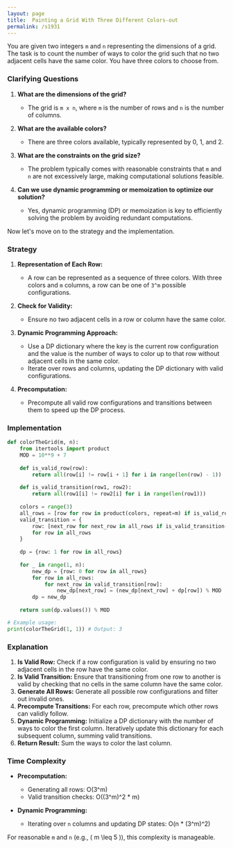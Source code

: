 ```yaml
---
layout: page
title:  Painting a Grid With Three Different Colors-out
permalink: /s1931
---
```


You are given two integers `m` and `n` representing the dimensions of a grid. The task is to count the number of ways to color the grid such that no two adjacent cells have the same color. You have three colors to choose from.

### Clarifying Questions

1. **What are the dimensions of the grid?**
   - The grid is `m x n`, where `m` is the number of rows and `n` is the number of columns.
  
2. **What are the available colors?**
   - There are three colors available, typically represented by 0, 1, and 2.

3. **What are the constraints on the grid size?**
   - The problem typically comes with reasonable constraints that `m` and `n` are not excessively large, making computational solutions feasible.

4. **Can we use dynamic programming or memoization to optimize our solution?**
   - Yes, dynamic programming (DP) or memoization is key to efficiently solving the problem by avoiding redundant computations.

Now let's move on to the strategy and the implementation.

### Strategy

1. **Representation of Each Row:**
   - A row can be represented as a sequence of three colors. With three colors and `m` columns, a row can be one of `3^m` possible configurations.
   
2. **Check for Validity:**
   - Ensure no two adjacent cells in a row or column have the same color.

3. **Dynamic Programming Approach:**
   - Use a DP dictionary where the key is the current row configuration and the value is the number of ways to color up to that row without adjacent cells in the same color.
   - Iterate over rows and columns, updating the DP dictionary with valid configurations.

4. **Precomputation:**
   - Precompute all valid row configurations and transitions between them to speed up the DP process.

### Implementation

```python
def colorTheGrid(m, n):
    from itertools import product
    MOD = 10**9 + 7
    
    def is_valid_row(row):
        return all(row[i] != row[i + 1] for i in range(len(row) - 1))
    
    def is_valid_transition(row1, row2):
        return all(row1[i] != row2[i] for i in range(len(row1)))
    
    colors = range(3)
    all_rows = [row for row in product(colors, repeat=m) if is_valid_row(row)]
    valid_transition = {
        row: [next_row for next_row in all_rows if is_valid_transition(row, next_row)]
        for row in all_rows
    }
    
    dp = {row: 1 for row in all_rows}
    
    for _ in range(1, n):
        new_dp = {row: 0 for row in all_rows}
        for row in all_rows:
            for next_row in valid_transition[row]:
                new_dp[next_row] = (new_dp[next_row] + dp[row]) % MOD
        dp = new_dp
    
    return sum(dp.values()) % MOD

# Example usage:
print(colorTheGrid(1, 1)) # Output: 3
```

### Explanation

1. **Is Valid Row:** Check if a row configuration is valid by ensuring no two adjacent cells in the row have the same color.
2. **Is Valid Transition:** Ensure that transitioning from one row to another is valid by checking that no cells in the same column have the same color.
3. **Generate All Rows:** Generate all possible row configurations and filter out invalid ones.
4. **Precompute Transitions:** For each row, precompute which other rows can validly follow.
5. **Dynamic Programming:** Initialize a DP dictionary with the number of ways to color the first column. Iteratively update this dictionary for each subsequent column, summing valid transitions.
6. **Return Result:** Sum the ways to color the last column.

### Time Complexity

- **Precomputation:**
  - Generating all rows: O(3^m)
  - Valid transition checks: O((3^m)^2 * m)

- **Dynamic Programming:**
  - Iterating over `n` columns and updating DP states: O(n * (3^m)^2)

For reasonable `m` and `n` (e.g., \( m \leq 5 \)), this complexity is manageable.